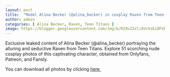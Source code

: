 ```yaml
---
layout: post
title:  "Model Alina Becker (@alina_becker) in cosplay Raven from Teen Titans - 51 leaked photos from Onlyfans, Patreon, and Fansly"
author: admin
categories: [ Alina Becker, Raven, Teen Titans ]
image: https://blogger.googleusercontent.com/img/b/R29vZ2xl/AVvXsEiOFVKvgx6BBeR86S6rUsaZY4Exh3jc0ajvgFPG45zsVTYGKi8Z8U8OPYu_lojeROI-nXQc7VF6-5nvZd64NXZJCsN7phvu_-h-aogR6iZbyS6FDxjq5v_-69x8ItANZRyltdYfBZgDTV5NPZqwin8bez8GlyoTW9oxvx-2RN_a1Av17QaiLJOH2K2AAdZc/s1600/01.webp
---
```


Exclusive leaked content of Alina Becker (@alina_becker) portraying the alluring and seductive Raven from Teen Titans. Explore 51 scorching nude cosplay photos of this captivating character, obtained from Onlyfans, Patreon, and Fansly.

<p>You can download all photos by clicking <a href="http://ouo.io/qs/OzRuKBTK?s=https://www.mediafire.com/file/zsh6zygqwfnxc1b/Model+Alina+Becker+(@alina_becker)+in+cosplay+Raven+from+Teen+Titans+-+51+leaked+photos+from+Onlyfans,+Patreon,+and+Fansly.rar/file">here&nbsp;</a></p>

<div class="separator" style="clear: both;"><a href="https://blogger.googleusercontent.com/img/b/R29vZ2xl/AVvXsEiOFVKvgx6BBeR86S6rUsaZY4Exh3jc0ajvgFPG45zsVTYGKi8Z8U8OPYu_lojeROI-nXQc7VF6-5nvZd64NXZJCsN7phvu_-h-aogR6iZbyS6FDxjq5v_-69x8ItANZRyltdYfBZgDTV5NPZqwin8bez8GlyoTW9oxvx-2RN_a1Av17QaiLJOH2K2AAdZc/s1600/01.webp" style="display: block; padding: 1em 0; text-align: center; "><img alt="" border="0" data-original-height="1920" data-original-width="1280" src="https://blogger.googleusercontent.com/img/b/R29vZ2xl/AVvXsEiOFVKvgx6BBeR86S6rUsaZY4Exh3jc0ajvgFPG45zsVTYGKi8Z8U8OPYu_lojeROI-nXQc7VF6-5nvZd64NXZJCsN7phvu_-h-aogR6iZbyS6FDxjq5v_-69x8ItANZRyltdYfBZgDTV5NPZqwin8bez8GlyoTW9oxvx-2RN_a1Av17QaiLJOH2K2AAdZc/s1600/01.webp"/></a></div><div class="separator" style="clear: both;"><a href="https://blogger.googleusercontent.com/img/b/R29vZ2xl/AVvXsEhqILQI5PMth2dK0RZ2EVIWm5yGB0XhAQF-2lnTs3t-frXq70BQ1XTxsYHhv7OVyES0XQ9-hz1IJ5_ZwmgQw6LLaLXikDTHTOf6TOL-v2JQ8lUD6DkOem3C-dbniXHj0LF-OBExcmbdL9jv_J0rsvDvZkcAbkxRC84ytYbA9FB6hLG_1GTXdNwno-oXKc-7/s1600/02.webp" style="display: block; padding: 1em 0; text-align: center; "><img alt="" border="0" data-original-height="1920" data-original-width="1280" src="https://blogger.googleusercontent.com/img/b/R29vZ2xl/AVvXsEhqILQI5PMth2dK0RZ2EVIWm5yGB0XhAQF-2lnTs3t-frXq70BQ1XTxsYHhv7OVyES0XQ9-hz1IJ5_ZwmgQw6LLaLXikDTHTOf6TOL-v2JQ8lUD6DkOem3C-dbniXHj0LF-OBExcmbdL9jv_J0rsvDvZkcAbkxRC84ytYbA9FB6hLG_1GTXdNwno-oXKc-7/s1600/02.webp"/></a></div><div class="separator" style="clear: both;"><a href="https://blogger.googleusercontent.com/img/b/R29vZ2xl/AVvXsEi4QjlrGkoupCWzwmkpT0a_Z7YbyYXxEFcsPyCdyJSr2p2wgiSYVm9Z-pBDVkXojpgapOnUU0BlpXh8BLYa3zb_79kn7TiHb3HbNMhN-0KWYO1t4QhOZCYMJO4vqHOjajlNRRm88VxHXOBG2XW66Jko0CAXoAmH1V-R52yrQz21_UXQzGTCsChch51xaDqy/s1600/03.webp" style="display: block; padding: 1em 0; text-align: center; "><img alt="" border="0" data-original-height="1920" data-original-width="1280" src="https://blogger.googleusercontent.com/img/b/R29vZ2xl/AVvXsEi4QjlrGkoupCWzwmkpT0a_Z7YbyYXxEFcsPyCdyJSr2p2wgiSYVm9Z-pBDVkXojpgapOnUU0BlpXh8BLYa3zb_79kn7TiHb3HbNMhN-0KWYO1t4QhOZCYMJO4vqHOjajlNRRm88VxHXOBG2XW66Jko0CAXoAmH1V-R52yrQz21_UXQzGTCsChch51xaDqy/s1600/03.webp"/></a></div><div class="separator" style="clear: both;"><a href="https://blogger.googleusercontent.com/img/b/R29vZ2xl/AVvXsEjIPQ5xAUIM3IimyZ6Lc5lWJwQNaUqWT2Dv6xezKIBRYRNko7-eYlmgmQ-CTlTWBk86FMDkESdTGC0O1prp_WLadrljIdXzTJoASqwnSZqc6eGUdoegnPqfmy91bUGzo0WhqBQm-iH7hC71YFdRc4HvvUXp_b9gLbTxPa7nprSbMzvpaH0dRAbCm4OL5ilA/s1600/04.webp" style="display: block; padding: 1em 0; text-align: center; "><img alt="" border="0" data-original-height="1920" data-original-width="1280" src="https://blogger.googleusercontent.com/img/b/R29vZ2xl/AVvXsEjIPQ5xAUIM3IimyZ6Lc5lWJwQNaUqWT2Dv6xezKIBRYRNko7-eYlmgmQ-CTlTWBk86FMDkESdTGC0O1prp_WLadrljIdXzTJoASqwnSZqc6eGUdoegnPqfmy91bUGzo0WhqBQm-iH7hC71YFdRc4HvvUXp_b9gLbTxPa7nprSbMzvpaH0dRAbCm4OL5ilA/s1600/04.webp"/></a></div><div class="separator" style="clear: both;"><a href="https://blogger.googleusercontent.com/img/b/R29vZ2xl/AVvXsEjSySX76fCTK8Fhr6EW6ZxBwOQHE3zEutcdpKb32QKig-i4QICotm9ZsdZJ39ycxKlT7UsRlDVNlrHv25DoZVpRzZZgafqZ2jMyN7UxwC12r9S9MFt_EdOLe83Pc2oIkIMgNQSylVwThQZrBKGj6s2NW0FTVgaT0jxSGkl3Z-3F_7LjQ50TjqxTmutS7BtZ/s1600/05.webp" style="display: block; padding: 1em 0; text-align: center; "><img alt="" border="0" data-original-height="1853" data-original-width="1280" src="https://blogger.googleusercontent.com/img/b/R29vZ2xl/AVvXsEjSySX76fCTK8Fhr6EW6ZxBwOQHE3zEutcdpKb32QKig-i4QICotm9ZsdZJ39ycxKlT7UsRlDVNlrHv25DoZVpRzZZgafqZ2jMyN7UxwC12r9S9MFt_EdOLe83Pc2oIkIMgNQSylVwThQZrBKGj6s2NW0FTVgaT0jxSGkl3Z-3F_7LjQ50TjqxTmutS7BtZ/s1600/05.webp"/></a></div><div class="separator" style="clear: both;"><a href="https://blogger.googleusercontent.com/img/b/R29vZ2xl/AVvXsEjfs6O23u_6JM6tL58DnaDsUvx4FkGLuhL9VIyADlQnmaO36jhCiPYrzoWxGD2yXFNGSWYVd7FGaRvWn3GcfTDLCuXxoq7klKMsDcavmZUKcLEA73bfIJeufdOQcHJJqo8VMlzzyrn20ZjtfX39J1RTcQclP27tmuBCEDnCm4sv_Y8ZOZTOEk1yMK0wmAuY/s1600/06.webp" style="display: block; padding: 1em 0; text-align: center; "><img alt="" border="0" data-original-height="1920" data-original-width="1280" src="https://blogger.googleusercontent.com/img/b/R29vZ2xl/AVvXsEjfs6O23u_6JM6tL58DnaDsUvx4FkGLuhL9VIyADlQnmaO36jhCiPYrzoWxGD2yXFNGSWYVd7FGaRvWn3GcfTDLCuXxoq7klKMsDcavmZUKcLEA73bfIJeufdOQcHJJqo8VMlzzyrn20ZjtfX39J1RTcQclP27tmuBCEDnCm4sv_Y8ZOZTOEk1yMK0wmAuY/s1600/06.webp"/></a></div><div class="separator" style="clear: both;"><a href="https://blogger.googleusercontent.com/img/b/R29vZ2xl/AVvXsEjScihGyEpfRm2NDUnHCJBhZtW84_EUFm5TrZopdjf9yuqjVLDS2sBIg06gXZBPSdrifRaE4OwJTBWaVE0HjJ9r304uY000HDF-eThyN37D7aXRXjmRgfsNpeNyApkMpA6BjA84vyqYBKYlK5097PKw_nLUcJa6zFH49ygljArDTe_Oiu2t5SWorduK4ISF/s1600/07.webp" style="display: block; padding: 1em 0; text-align: center; "><img alt="" border="0" data-original-height="1920" data-original-width="1280" src="https://blogger.googleusercontent.com/img/b/R29vZ2xl/AVvXsEjScihGyEpfRm2NDUnHCJBhZtW84_EUFm5TrZopdjf9yuqjVLDS2sBIg06gXZBPSdrifRaE4OwJTBWaVE0HjJ9r304uY000HDF-eThyN37D7aXRXjmRgfsNpeNyApkMpA6BjA84vyqYBKYlK5097PKw_nLUcJa6zFH49ygljArDTe_Oiu2t5SWorduK4ISF/s1600/07.webp"/></a></div><div class="separator" style="clear: both;"><a href="https://blogger.googleusercontent.com/img/b/R29vZ2xl/AVvXsEipmGNLtM0Pb4_oShLvgNmq6J7uH5kQVnIHyT5NrXTfBGLNHszK1rrmCeyiOEzbLnpKRd0g5l7pQef3S62s1tNklZ60TA4PTqE6RRCTNvkLObvdTJkjOzuoGNVjLyH9yBs_MbDKrf8hXTsd4eiMVqH6tIwngbpKZ5qelOOAJRPrv6C5FwPT17HIG4t1CK6_/s1600/08.webp" style="display: block; padding: 1em 0; text-align: center; "><img alt="" border="0" data-original-height="1920" data-original-width="1280" src="https://blogger.googleusercontent.com/img/b/R29vZ2xl/AVvXsEipmGNLtM0Pb4_oShLvgNmq6J7uH5kQVnIHyT5NrXTfBGLNHszK1rrmCeyiOEzbLnpKRd0g5l7pQef3S62s1tNklZ60TA4PTqE6RRCTNvkLObvdTJkjOzuoGNVjLyH9yBs_MbDKrf8hXTsd4eiMVqH6tIwngbpKZ5qelOOAJRPrv6C5FwPT17HIG4t1CK6_/s1600/08.webp"/></a></div><div class="separator" style="clear: both;"><a href="https://blogger.googleusercontent.com/img/b/R29vZ2xl/AVvXsEhjaYRwRnOMn4lkDaTCxnPvYsqAd0ImcqwJFQNxpQMrWWnr60zSff-MLVgMlm2blgopPHf50w4U72t7V4OjRu1aTRTOTeKn4QNdPWqmX86i6faNjaDDw4bmTsHmSStamYR9azpiZBaZHxc687YyPD0jdFbuzFDg2pbJL1pngFVyH9HdpwcrothRsRKmfsJW/s1600/09.webp" style="display: block; padding: 1em 0; text-align: center; "><img alt="" border="0" data-original-height="1920" data-original-width="1280" src="https://blogger.googleusercontent.com/img/b/R29vZ2xl/AVvXsEhjaYRwRnOMn4lkDaTCxnPvYsqAd0ImcqwJFQNxpQMrWWnr60zSff-MLVgMlm2blgopPHf50w4U72t7V4OjRu1aTRTOTeKn4QNdPWqmX86i6faNjaDDw4bmTsHmSStamYR9azpiZBaZHxc687YyPD0jdFbuzFDg2pbJL1pngFVyH9HdpwcrothRsRKmfsJW/s1600/09.webp"/></a></div><div class="separator" style="clear: both;"><a href="https://blogger.googleusercontent.com/img/b/R29vZ2xl/AVvXsEi7lWyEXwOIwPp8pwhY6z_6m3YnUw7rFnkNgrZo1anAxVGCd9E6IwI8TPbJsBGidQtJT1OjiiOV35tzQvJdLtSwHVjGKhrR36CcxLgMp_6fdgwWr3VwLHjVn90B7Q0SIVkmXzCR5hNFowtUdX5eK8J43Ovc4vALky-SXuf9-fr4XnjatMjgWt5CpzHfk1TK/s1600/10.webp" style="display: block; padding: 1em 0; text-align: center; "><img alt="" border="0" data-original-height="1920" data-original-width="1280" src="https://blogger.googleusercontent.com/img/b/R29vZ2xl/AVvXsEi7lWyEXwOIwPp8pwhY6z_6m3YnUw7rFnkNgrZo1anAxVGCd9E6IwI8TPbJsBGidQtJT1OjiiOV35tzQvJdLtSwHVjGKhrR36CcxLgMp_6fdgwWr3VwLHjVn90B7Q0SIVkmXzCR5hNFowtUdX5eK8J43Ovc4vALky-SXuf9-fr4XnjatMjgWt5CpzHfk1TK/s1600/10.webp"/></a></div><div class="separator" style="clear: both;"><a href="https://blogger.googleusercontent.com/img/b/R29vZ2xl/AVvXsEhI0PcCzWgLt55-W83kzXiN2ZqadlY7vJvb92qKmnep8nQP0oy0EnFmRVUkfwcLxRoxxdD-vmgZZt42g7bpkUIoXsVs-Y0bIgjwX-A21oJs5CpWaiaLcBWigSK5J7tQburBmp4hzz9oC7STxBhYSqSdjjcCiQG9u7jSZFNGr7zsoOwyErrEVM0eHN-8Q0mk/s1600/11.webp" style="display: block; padding: 1em 0; text-align: center; "><img alt="" border="0" data-original-height="1920" data-original-width="1280" src="https://blogger.googleusercontent.com/img/b/R29vZ2xl/AVvXsEhI0PcCzWgLt55-W83kzXiN2ZqadlY7vJvb92qKmnep8nQP0oy0EnFmRVUkfwcLxRoxxdD-vmgZZt42g7bpkUIoXsVs-Y0bIgjwX-A21oJs5CpWaiaLcBWigSK5J7tQburBmp4hzz9oC7STxBhYSqSdjjcCiQG9u7jSZFNGr7zsoOwyErrEVM0eHN-8Q0mk/s1600/11.webp"/></a></div><div class="separator" style="clear: both;"><a href="https://blogger.googleusercontent.com/img/b/R29vZ2xl/AVvXsEhHbfVfbN9IUyzwVvGkoJZDsBHpCa_3hPsM1ST_EI9dLX9ouuQsr_Upavz_iE7Bx7Zyy2H_ll_Gc94sLCg6KJIOVF4FJY4uj3CrKmbX5HMef76bDzjbWAizbF87ykgGUeDxqiurVnLHSu2VQTI-FSr0U_BD8H2D-SI2KK75vvX55QTq-Fhi43G_-UbBQJsx/s1600/12.webp" style="display: block; padding: 1em 0; text-align: center; "><img alt="" border="0" data-original-height="1920" data-original-width="1280" src="https://blogger.googleusercontent.com/img/b/R29vZ2xl/AVvXsEhHbfVfbN9IUyzwVvGkoJZDsBHpCa_3hPsM1ST_EI9dLX9ouuQsr_Upavz_iE7Bx7Zyy2H_ll_Gc94sLCg6KJIOVF4FJY4uj3CrKmbX5HMef76bDzjbWAizbF87ykgGUeDxqiurVnLHSu2VQTI-FSr0U_BD8H2D-SI2KK75vvX55QTq-Fhi43G_-UbBQJsx/s1600/12.webp"/></a></div><div class="separator" style="clear: both;"><a href="https://blogger.googleusercontent.com/img/b/R29vZ2xl/AVvXsEigN7rqqZ28vyMLVH9diS76jqOnRw1UDMY6cjd8-79wtqha2w4s6Vos0MhDmN80GG505brClQrsjmiczWDPvmI32vELSBiJMZwxg3DcVMLq5u31TLh02fieTJ0idarTdKuUtSbCG3HfGS3-kqsdc7zq2zILE8pFaC8QLRsAGj9zl-8FW0xx4Tp7Ne2vB-5C/s1600/13.webp" style="display: block; padding: 1em 0; text-align: center; "><img alt="" border="0" data-original-height="1920" data-original-width="1280" src="https://blogger.googleusercontent.com/img/b/R29vZ2xl/AVvXsEigN7rqqZ28vyMLVH9diS76jqOnRw1UDMY6cjd8-79wtqha2w4s6Vos0MhDmN80GG505brClQrsjmiczWDPvmI32vELSBiJMZwxg3DcVMLq5u31TLh02fieTJ0idarTdKuUtSbCG3HfGS3-kqsdc7zq2zILE8pFaC8QLRsAGj9zl-8FW0xx4Tp7Ne2vB-5C/s1600/13.webp"/></a></div><div class="separator" style="clear: both;"><a href="https://blogger.googleusercontent.com/img/b/R29vZ2xl/AVvXsEh69I6WFbumDV0rq7sb0Q6CMpsQwoK43cNXfZpWDVWP-GwN1RyLyZfR_iE1FZNzfX1yp4xOBXYOReehsRT8RGnRX4L8bDM89zBdt_OwfOshLu4oVKNnOkcEoQWtnSDIRoL8EAe_cOJm5ceF8C6qPEFfBOBiBD3lTUm1o1ATMtzu2s3HeouEZkePjBA4TznC/s1600/14.webp" style="display: block; padding: 1em 0; text-align: center; "><img alt="" border="0" data-original-height="1920" data-original-width="1280" src="https://blogger.googleusercontent.com/img/b/R29vZ2xl/AVvXsEh69I6WFbumDV0rq7sb0Q6CMpsQwoK43cNXfZpWDVWP-GwN1RyLyZfR_iE1FZNzfX1yp4xOBXYOReehsRT8RGnRX4L8bDM89zBdt_OwfOshLu4oVKNnOkcEoQWtnSDIRoL8EAe_cOJm5ceF8C6qPEFfBOBiBD3lTUm1o1ATMtzu2s3HeouEZkePjBA4TznC/s1600/14.webp"/></a></div><div class="separator" style="clear: both;"><a href="https://blogger.googleusercontent.com/img/b/R29vZ2xl/AVvXsEjJ4R2RwjqY8SfRBmAdOa3fV8V-c5Ftk_kb9xs9nIn8qoWGBOxfHBcpsSiHEvVdpJG8TiR3q2Snq01WdvEEMj_xI2-1zDzquQaftdwqq2k_2ybcTo0FYZgzbxt_-SIXJ-JbSoUedKTnAS_BUMKWKdSnuMToAtv02iZU21uaemx8bqhXLi0eAfTL-wv6zvmm/s1600/15.webp" style="display: block; padding: 1em 0; text-align: center; "><img alt="" border="0" data-original-height="1920" data-original-width="1280" src="https://blogger.googleusercontent.com/img/b/R29vZ2xl/AVvXsEjJ4R2RwjqY8SfRBmAdOa3fV8V-c5Ftk_kb9xs9nIn8qoWGBOxfHBcpsSiHEvVdpJG8TiR3q2Snq01WdvEEMj_xI2-1zDzquQaftdwqq2k_2ybcTo0FYZgzbxt_-SIXJ-JbSoUedKTnAS_BUMKWKdSnuMToAtv02iZU21uaemx8bqhXLi0eAfTL-wv6zvmm/s1600/15.webp"/></a></div><div class="separator" style="clear: both;"><a href="https://blogger.googleusercontent.com/img/b/R29vZ2xl/AVvXsEhA4Vj3z78Iiy-qCKe18LFhBr4_wNNgWiIuBeF0YYabhH2gztolTbnQjdhfMH02lPLgLZa5PeLDZOo7JDelUcScUJtsDTADsFilqOj7XxUKllS5wnSOSwZKmmIMvhKHlIw7BhC7B2DeIMrexGQnKgeW6T9aqNkmWDeZ6anK-E-ORhRgqd1OYpKwPijQ2ets/s1600/16.webp" style="display: block; padding: 1em 0; text-align: center; "><img alt="" border="0" data-original-height="1920" data-original-width="1280" src="https://blogger.googleusercontent.com/img/b/R29vZ2xl/AVvXsEhA4Vj3z78Iiy-qCKe18LFhBr4_wNNgWiIuBeF0YYabhH2gztolTbnQjdhfMH02lPLgLZa5PeLDZOo7JDelUcScUJtsDTADsFilqOj7XxUKllS5wnSOSwZKmmIMvhKHlIw7BhC7B2DeIMrexGQnKgeW6T9aqNkmWDeZ6anK-E-ORhRgqd1OYpKwPijQ2ets/s1600/16.webp"/></a></div><div class="separator" style="clear: both;"><a href="https://blogger.googleusercontent.com/img/b/R29vZ2xl/AVvXsEj67SycpgyHo2cCoGJHKc9DJgArrRvg_uJ0rOjeHdMDXGUWumTXUa0oLO127-qOPR7Sed8bKTZvR_ouaxRF5hSwAGvdj5UTq5PAyfBL_6OGzqWU-p2Yw2UV84LOofsv71t7Q8Usdv3ePPmMoT3vFJFvWl_rVzi0l9BZoArd_eiDza4-ptredmBgF7RebvNp/s1600/17.webp" style="display: block; padding: 1em 0; text-align: center; "><img alt="" border="0" data-original-height="1920" data-original-width="1280" src="https://blogger.googleusercontent.com/img/b/R29vZ2xl/AVvXsEj67SycpgyHo2cCoGJHKc9DJgArrRvg_uJ0rOjeHdMDXGUWumTXUa0oLO127-qOPR7Sed8bKTZvR_ouaxRF5hSwAGvdj5UTq5PAyfBL_6OGzqWU-p2Yw2UV84LOofsv71t7Q8Usdv3ePPmMoT3vFJFvWl_rVzi0l9BZoArd_eiDza4-ptredmBgF7RebvNp/s1600/17.webp"/></a></div><div class="separator" style="clear: both;"><a href="https://blogger.googleusercontent.com/img/b/R29vZ2xl/AVvXsEgVzuEHWJDeuWsxYv7LTGv__5V-VkCi1CUqFSWp_8p_2R3jz8-xq6H2ZZieWyUmnU2rdFxeqeJxxFWvcdU_voR2hV9W1J_YlMRww8_7uOz9xjyCKejrCNthRGCC-3upKavsFzCcphinnapBREutzSxV9C2ZeMXkRExdPKDfDZx9cWn6dCD3Y0o_wQRlevFU/s1600/18.webp" style="display: block; padding: 1em 0; text-align: center; "><img alt="" border="0" data-original-height="1920" data-original-width="1280" src="https://blogger.googleusercontent.com/img/b/R29vZ2xl/AVvXsEgVzuEHWJDeuWsxYv7LTGv__5V-VkCi1CUqFSWp_8p_2R3jz8-xq6H2ZZieWyUmnU2rdFxeqeJxxFWvcdU_voR2hV9W1J_YlMRww8_7uOz9xjyCKejrCNthRGCC-3upKavsFzCcphinnapBREutzSxV9C2ZeMXkRExdPKDfDZx9cWn6dCD3Y0o_wQRlevFU/s1600/18.webp"/></a></div><div class="separator" style="clear: both;"><a href="https://blogger.googleusercontent.com/img/b/R29vZ2xl/AVvXsEgsNJqVIUBtMMqeIOkEF5Dq6Xa-xV7AsNGLcjy7SOK-_YliNVFl5KQQQRDKUSnaRP_4V_JxZ-Goe7s7Lu05APo3vqQBXt3eFxYXrtQQDckNa9Q63eTX20GVGEAITl5Y2blSMpqklAbuMwEhv5XGceYAHFGikPqdVonMtEMqZds-mG8suwhjy4xJ-WYUT0GB/s1600/19.webp" style="display: block; padding: 1em 0; text-align: center; "><img alt="" border="0" data-original-height="1920" data-original-width="1280" src="https://blogger.googleusercontent.com/img/b/R29vZ2xl/AVvXsEgsNJqVIUBtMMqeIOkEF5Dq6Xa-xV7AsNGLcjy7SOK-_YliNVFl5KQQQRDKUSnaRP_4V_JxZ-Goe7s7Lu05APo3vqQBXt3eFxYXrtQQDckNa9Q63eTX20GVGEAITl5Y2blSMpqklAbuMwEhv5XGceYAHFGikPqdVonMtEMqZds-mG8suwhjy4xJ-WYUT0GB/s1600/19.webp"/></a></div><div class="separator" style="clear: both;"><a href="https://blogger.googleusercontent.com/img/b/R29vZ2xl/AVvXsEhwJWC8Y9J01r4eXtiiQ0E1yVS0OFovI0Q9AxQcFNaXmSy2155A0Jktvzdlej1CSDCt-CgQ0xtcj3LneGm8fL2aFpjD5X04UEfT0a01MAQp7zF1JlGICKobxY_cCsX_rctFFBpIdnny0zz5PWqifI5wLgfxWZ5w1T_W46gH-QsWUHmFUoLT0EY5jnS6vuO6/s1600/20.webp" style="display: block; padding: 1em 0; text-align: center; "><img alt="" border="0" data-original-height="1920" data-original-width="1280" src="https://blogger.googleusercontent.com/img/b/R29vZ2xl/AVvXsEhwJWC8Y9J01r4eXtiiQ0E1yVS0OFovI0Q9AxQcFNaXmSy2155A0Jktvzdlej1CSDCt-CgQ0xtcj3LneGm8fL2aFpjD5X04UEfT0a01MAQp7zF1JlGICKobxY_cCsX_rctFFBpIdnny0zz5PWqifI5wLgfxWZ5w1T_W46gH-QsWUHmFUoLT0EY5jnS6vuO6/s1600/20.webp"/></a></div><div class="separator" style="clear: both;"><a href="https://blogger.googleusercontent.com/img/b/R29vZ2xl/AVvXsEjqeZakv_5dfEHB_d5Lfsfqfvm9MiWBFKN6SQuF7DUjRXq6SjmsfkqJjiyGwSHOvgWV4CsX_I8n-UlnX7BDOR-80dseUsn280voJYw7v0_3Pu6WWZXc_kWQYw8fsr-UhsRYRQK62yMBiPCVvsbUKAehODHv6zslKHTPtvhf6I72Mk7zZAsD5tNX4dByRs2b/s1600/21.webp" style="display: block; padding: 1em 0; text-align: center; "><img alt="" border="0" data-original-height="1920" data-original-width="1280" src="https://blogger.googleusercontent.com/img/b/R29vZ2xl/AVvXsEjqeZakv_5dfEHB_d5Lfsfqfvm9MiWBFKN6SQuF7DUjRXq6SjmsfkqJjiyGwSHOvgWV4CsX_I8n-UlnX7BDOR-80dseUsn280voJYw7v0_3Pu6WWZXc_kWQYw8fsr-UhsRYRQK62yMBiPCVvsbUKAehODHv6zslKHTPtvhf6I72Mk7zZAsD5tNX4dByRs2b/s1600/21.webp"/></a></div><div class="separator" style="clear: both;"><a href="https://blogger.googleusercontent.com/img/b/R29vZ2xl/AVvXsEilreFFcz3ePELd1Jj7CdfJRveb_yl3L4Art_ZEdPUXYW0hx3hbRGGpb9mIj_HNJckCv7r2m9UuNWXlMbP48FUjljAW7Sec5PD7tTEUyTV_V1qeSl940sPHqy5Hidxzsq8MUYjXnLjwgIv4AMQtk6wfixRtBbvD2c06O-I9ljQbiJiTdMWufDWPDeEN7iMO/s1600/22.webp" style="display: block; padding: 1em 0; text-align: center; "><img alt="" border="0" data-original-height="1920" data-original-width="1280" src="https://blogger.googleusercontent.com/img/b/R29vZ2xl/AVvXsEilreFFcz3ePELd1Jj7CdfJRveb_yl3L4Art_ZEdPUXYW0hx3hbRGGpb9mIj_HNJckCv7r2m9UuNWXlMbP48FUjljAW7Sec5PD7tTEUyTV_V1qeSl940sPHqy5Hidxzsq8MUYjXnLjwgIv4AMQtk6wfixRtBbvD2c06O-I9ljQbiJiTdMWufDWPDeEN7iMO/s1600/22.webp"/></a></div><div class="separator" style="clear: both;"><a href="https://blogger.googleusercontent.com/img/b/R29vZ2xl/AVvXsEirEGkDfk8RLx3_1X0B-FO5AMmQVrnPyJFThoHlcchH3J9hs8aw39h9oPlDkjuud64475o5RQd3Frd2IEEjWLH8uLQivoJJ_V78Dy-TFzpHEkwFkugnKskwhlQO5hemrVw4v4MtFmIf7KMvrWC9Ub9eONps63wfRTNCiSP4ASP1htrEHOTh1XgRk11hChUu/s1600/23.webp" style="display: block; padding: 1em 0; text-align: center; "><img alt="" border="0" data-original-height="1920" data-original-width="1280" src="https://blogger.googleusercontent.com/img/b/R29vZ2xl/AVvXsEirEGkDfk8RLx3_1X0B-FO5AMmQVrnPyJFThoHlcchH3J9hs8aw39h9oPlDkjuud64475o5RQd3Frd2IEEjWLH8uLQivoJJ_V78Dy-TFzpHEkwFkugnKskwhlQO5hemrVw4v4MtFmIf7KMvrWC9Ub9eONps63wfRTNCiSP4ASP1htrEHOTh1XgRk11hChUu/s1600/23.webp"/></a></div><div class="separator" style="clear: both;"><a href="https://blogger.googleusercontent.com/img/b/R29vZ2xl/AVvXsEiqERdgpNxhCSmpuF1jkYkHca9vbuLR784icsKjb0aYnLjCbVIiktv5IlSIrNWmCrfVlC7DqiKoukxAEYsWXlXHJY6_uk_p_AgFA2gOo-K4pRz8YvflTrmhF03TgfqFuPc6XGoGIoSJl4Sjinuq1WqVMzoQ6IxaWgVIjCgDEdY26Y0C8TzVJLNI9PT7_7rt/s1600/24.webp" style="display: block; padding: 1em 0; text-align: center; "><img alt="" border="0" data-original-height="1920" data-original-width="1280" src="https://blogger.googleusercontent.com/img/b/R29vZ2xl/AVvXsEiqERdgpNxhCSmpuF1jkYkHca9vbuLR784icsKjb0aYnLjCbVIiktv5IlSIrNWmCrfVlC7DqiKoukxAEYsWXlXHJY6_uk_p_AgFA2gOo-K4pRz8YvflTrmhF03TgfqFuPc6XGoGIoSJl4Sjinuq1WqVMzoQ6IxaWgVIjCgDEdY26Y0C8TzVJLNI9PT7_7rt/s1600/24.webp"/></a></div><div class="separator" style="clear: both;"><a href="https://blogger.googleusercontent.com/img/b/R29vZ2xl/AVvXsEgv9P4GvnTpbqU_G5gv4fxTBI8RjaFr4C9AEc-ymx2P9NGHEfo4TZoP-yT13IdQ4v7svSMUk5PYk9Bnb4r2Z4uMqYHT8UiFXcELGSaCUc7Zrl842EyOIKhJZtQ-N3MVWzvxtJcCo4WYcVx0psIZ4O1m2bEttkNWqefjuqkThzJ1RdowsE_9NqQDVglzbg9u/s1600/25.webp" style="display: block; padding: 1em 0; text-align: center; "><img alt="" border="0" data-original-height="1920" data-original-width="1280" src="https://blogger.googleusercontent.com/img/b/R29vZ2xl/AVvXsEgv9P4GvnTpbqU_G5gv4fxTBI8RjaFr4C9AEc-ymx2P9NGHEfo4TZoP-yT13IdQ4v7svSMUk5PYk9Bnb4r2Z4uMqYHT8UiFXcELGSaCUc7Zrl842EyOIKhJZtQ-N3MVWzvxtJcCo4WYcVx0psIZ4O1m2bEttkNWqefjuqkThzJ1RdowsE_9NqQDVglzbg9u/s1600/25.webp"/></a></div><div class="separator" style="clear: both;"><a href="https://blogger.googleusercontent.com/img/b/R29vZ2xl/AVvXsEjI3uF0nmkOG2Pb9Rt-2x5oGlK2cPv5yZMQd3moYzhVjeRab1sf6hZuzBLi__BqkPXXmpFeT84A0vGYSOTge-YkIV5_CVM1_Pz2-KypVNUvJH2rr4aK1Os0L6NpPOeOZUGrm71_W5clyvf5VaxEWsDRyGs-aKvCJXQrq9foiiobHzFGbVSkvKsEIN6-wifm/s1600/26.webp" style="display: block; padding: 1em 0; text-align: center; "><img alt="" border="0" data-original-height="1920" data-original-width="1280" src="https://blogger.googleusercontent.com/img/b/R29vZ2xl/AVvXsEjI3uF0nmkOG2Pb9Rt-2x5oGlK2cPv5yZMQd3moYzhVjeRab1sf6hZuzBLi__BqkPXXmpFeT84A0vGYSOTge-YkIV5_CVM1_Pz2-KypVNUvJH2rr4aK1Os0L6NpPOeOZUGrm71_W5clyvf5VaxEWsDRyGs-aKvCJXQrq9foiiobHzFGbVSkvKsEIN6-wifm/s1600/26.webp"/></a></div><div class="separator" style="clear: both;"><a href="https://blogger.googleusercontent.com/img/b/R29vZ2xl/AVvXsEi7aKo_RhSAdrZzOdeKKMNLAMhqX3D1iMwNdvR1sQdVMKribLicgEYuA1axvwsdOI-AgBv8qygLI8iE8_oZWBUMtU7CXnPu49u2H6UBouTbg1TVmQTIeWP0bp9rtHg5JCS9oBqhly1eChcWCExJf0-aClxZZaun_0p8CMdIK4nnuu_WynGJi5a_5KLl2BpN/s1600/27.webp" style="display: block; padding: 1em 0; text-align: center; "><img alt="" border="0" data-original-height="1920" data-original-width="1280" src="https://blogger.googleusercontent.com/img/b/R29vZ2xl/AVvXsEi7aKo_RhSAdrZzOdeKKMNLAMhqX3D1iMwNdvR1sQdVMKribLicgEYuA1axvwsdOI-AgBv8qygLI8iE8_oZWBUMtU7CXnPu49u2H6UBouTbg1TVmQTIeWP0bp9rtHg5JCS9oBqhly1eChcWCExJf0-aClxZZaun_0p8CMdIK4nnuu_WynGJi5a_5KLl2BpN/s1600/27.webp"/></a></div><div class="separator" style="clear: both;"><a href="https://blogger.googleusercontent.com/img/b/R29vZ2xl/AVvXsEjiKtQa3pjhZ6pO1ztW0I0B3ZKwi6fzX2BQEUlNYTcBtv1LZDY0vVvskpTWe5mMlaXlhgtffSETeo0vlyQqZUi-UFCq7NX4GVZcpVDegTAsu3whA3JcrcKGBr4Yp7oaDLGN-BX1cocdm5SJDnkbgpz1g_EdOgx31PVC5vKN85nYKDhtSPJF7l1U_ZimJuoZ/s1600/28.webp" style="display: block; padding: 1em 0; text-align: center; "><img alt="" border="0" data-original-height="1920" data-original-width="1280" src="https://blogger.googleusercontent.com/img/b/R29vZ2xl/AVvXsEjiKtQa3pjhZ6pO1ztW0I0B3ZKwi6fzX2BQEUlNYTcBtv1LZDY0vVvskpTWe5mMlaXlhgtffSETeo0vlyQqZUi-UFCq7NX4GVZcpVDegTAsu3whA3JcrcKGBr4Yp7oaDLGN-BX1cocdm5SJDnkbgpz1g_EdOgx31PVC5vKN85nYKDhtSPJF7l1U_ZimJuoZ/s1600/28.webp"/></a></div><div class="separator" style="clear: both;"><a href="https://blogger.googleusercontent.com/img/b/R29vZ2xl/AVvXsEiUv1UuDSJEtYTtwocrYkhwBcMxB2IgLp3BuPzn5_1TYtTZNEhnay412vLLbnFP90K_vHC5qFPBwvaY3HhzfT_swTKdcmpXtaZemow3hvrqdU-i9iQtFdGnhnfQ7oKYXMU5cNPgbjm7stA4Nlci93gkp9yptsRkcZGJaDT_OtNuH5A5BMCbuFvjZtA3zH3r/s1600/29.webp" style="display: block; padding: 1em 0; text-align: center; "><img alt="" border="0" data-original-height="1920" data-original-width="1280" src="https://blogger.googleusercontent.com/img/b/R29vZ2xl/AVvXsEiUv1UuDSJEtYTtwocrYkhwBcMxB2IgLp3BuPzn5_1TYtTZNEhnay412vLLbnFP90K_vHC5qFPBwvaY3HhzfT_swTKdcmpXtaZemow3hvrqdU-i9iQtFdGnhnfQ7oKYXMU5cNPgbjm7stA4Nlci93gkp9yptsRkcZGJaDT_OtNuH5A5BMCbuFvjZtA3zH3r/s1600/29.webp"/></a></div><div class="separator" style="clear: both;"><a href="https://blogger.googleusercontent.com/img/b/R29vZ2xl/AVvXsEiteccXheJjA4oV8fm3kTCg2SvO8mha0BvkA0wXTTI3UjdPe-2rHwpU3FMxZZPLCndxX9fUcFdjBXSPZecUokLkRMfTqwi043NleRedgJr8U52gT8Lbn4LzsEH3Zg04s8FJNyFNiSzU_K9_pcniKvIY2nW-59trv6Jlwq463JBj1SosY_FCu5bKmjOUMX5p/s1600/30.webp" style="display: block; padding: 1em 0; text-align: center; "><img alt="" border="0" data-original-height="1920" data-original-width="1280" src="https://blogger.googleusercontent.com/img/b/R29vZ2xl/AVvXsEiteccXheJjA4oV8fm3kTCg2SvO8mha0BvkA0wXTTI3UjdPe-2rHwpU3FMxZZPLCndxX9fUcFdjBXSPZecUokLkRMfTqwi043NleRedgJr8U52gT8Lbn4LzsEH3Zg04s8FJNyFNiSzU_K9_pcniKvIY2nW-59trv6Jlwq463JBj1SosY_FCu5bKmjOUMX5p/s1600/30.webp"/></a></div><div class="separator" style="clear: both;"><a href="https://blogger.googleusercontent.com/img/b/R29vZ2xl/AVvXsEjGPCZOObqoU9-P8pSG6W-G3_Y99DWS-K1M6cCaZ6yKkmjZvcovREzURST7Y15FaQHO1mpx_ivIpCc6FGP357e8flgnlOEKYog4eZyYnEIwg0jFIetXMmK-HXeuBO8V2m0VFyCPvvn7XnWKRsx74cfK-k-HihrfTRWbQ0lZOjKhegy53AFgUaJYYpJeeLme/s1600/31.webp" style="display: block; padding: 1em 0; text-align: center; "><img alt="" border="0" data-original-height="1920" data-original-width="1280" src="https://blogger.googleusercontent.com/img/b/R29vZ2xl/AVvXsEjGPCZOObqoU9-P8pSG6W-G3_Y99DWS-K1M6cCaZ6yKkmjZvcovREzURST7Y15FaQHO1mpx_ivIpCc6FGP357e8flgnlOEKYog4eZyYnEIwg0jFIetXMmK-HXeuBO8V2m0VFyCPvvn7XnWKRsx74cfK-k-HihrfTRWbQ0lZOjKhegy53AFgUaJYYpJeeLme/s1600/31.webp"/></a></div><div class="separator" style="clear: both;"><a href="https://blogger.googleusercontent.com/img/b/R29vZ2xl/AVvXsEhs1Lg7ruofcaHg0mIxjvDcH99huMViOajcY8677k0R8uoedp85gWh0gmLAqz4aq6MNzd0ti8Q7YtvICFkXki2pbtI74Of7Wur1ccg26n9wP8HjYE-BV5d1PyyVEo38cxD-Nc8DrS_n3NFG8qdU6n9OfP6OFHZAk09Sk4AuZ93iECOUlwwxGBTX3nlqLWJO/s1600/32.webp" style="display: block; padding: 1em 0; text-align: center; "><img alt="" border="0" data-original-height="853" data-original-width="1280" src="https://blogger.googleusercontent.com/img/b/R29vZ2xl/AVvXsEhs1Lg7ruofcaHg0mIxjvDcH99huMViOajcY8677k0R8uoedp85gWh0gmLAqz4aq6MNzd0ti8Q7YtvICFkXki2pbtI74Of7Wur1ccg26n9wP8HjYE-BV5d1PyyVEo38cxD-Nc8DrS_n3NFG8qdU6n9OfP6OFHZAk09Sk4AuZ93iECOUlwwxGBTX3nlqLWJO/s1600/32.webp"/></a></div><div class="separator" style="clear: both;"><a href="https://blogger.googleusercontent.com/img/b/R29vZ2xl/AVvXsEh9rQTrRzRTXA2ulQsArbjkxd8nxpUpzPAch3NLC7L3lmTmQFPbhS3c8y-MTUxiBoHpZtIzx59lsFdJpm0DL975uTLlgdFSSPPGter03Lz87wSKEmRArgvt9AjII7vDVkgQopfOocAOQShZe1yE9T7q80eBCvE3EJRkzkmjPDyf5TEwfteYwbmeOReDlCgk/s1600/33.webp" style="display: block; padding: 1em 0; text-align: center; "><img alt="" border="0" data-original-height="1920" data-original-width="1280" src="https://blogger.googleusercontent.com/img/b/R29vZ2xl/AVvXsEh9rQTrRzRTXA2ulQsArbjkxd8nxpUpzPAch3NLC7L3lmTmQFPbhS3c8y-MTUxiBoHpZtIzx59lsFdJpm0DL975uTLlgdFSSPPGter03Lz87wSKEmRArgvt9AjII7vDVkgQopfOocAOQShZe1yE9T7q80eBCvE3EJRkzkmjPDyf5TEwfteYwbmeOReDlCgk/s1600/33.webp"/></a></div><div class="separator" style="clear: both;"><a href="https://blogger.googleusercontent.com/img/b/R29vZ2xl/AVvXsEgdLH6F8jlVO-kIGtgFp-sgqo2gW7XKzKuHgD_BM2ym6iC-3YIp5UTe2-AooLXyTRH9XkJm9h0rLK6q16b2lrAEkRhUxClvoRb10wyckOStT9hF-zjDDiYosSduD4frmNhe15FC3nTrkmF_p_JIpZtNVMRqSlqC5wKojqw62n0Q0EKOlWawI57JDU9uxMS3/s1600/34.webp" style="display: block; padding: 1em 0; text-align: center; "><img alt="" border="0" data-original-height="1920" data-original-width="1280" src="https://blogger.googleusercontent.com/img/b/R29vZ2xl/AVvXsEgdLH6F8jlVO-kIGtgFp-sgqo2gW7XKzKuHgD_BM2ym6iC-3YIp5UTe2-AooLXyTRH9XkJm9h0rLK6q16b2lrAEkRhUxClvoRb10wyckOStT9hF-zjDDiYosSduD4frmNhe15FC3nTrkmF_p_JIpZtNVMRqSlqC5wKojqw62n0Q0EKOlWawI57JDU9uxMS3/s1600/34.webp"/></a></div><div class="separator" style="clear: both;"><a href="https://blogger.googleusercontent.com/img/b/R29vZ2xl/AVvXsEi_3BT_V6iEQsr4_qmOiYH8MS3ZwU_KCPmMezAEqolvchpXghpd7-wu5OdPnGaEUZpSR9mHDdH48ZAEfqetgFsTjpaTbRnYRe-_W9fyDQ25ctkc-Z8ikNZazckwJ1u5z1ZrVuNA7nB1biL4BV1-9C4c5EfMPe-vOFPoteN1JQqO5JdWxbPABcrUpLXQVVGk/s1600/35.webp" style="display: block; padding: 1em 0; text-align: center; "><img alt="" border="0" data-original-height="1920" data-original-width="1280" src="https://blogger.googleusercontent.com/img/b/R29vZ2xl/AVvXsEi_3BT_V6iEQsr4_qmOiYH8MS3ZwU_KCPmMezAEqolvchpXghpd7-wu5OdPnGaEUZpSR9mHDdH48ZAEfqetgFsTjpaTbRnYRe-_W9fyDQ25ctkc-Z8ikNZazckwJ1u5z1ZrVuNA7nB1biL4BV1-9C4c5EfMPe-vOFPoteN1JQqO5JdWxbPABcrUpLXQVVGk/s1600/35.webp"/></a></div><div class="separator" style="clear: both;"><a href="https://blogger.googleusercontent.com/img/b/R29vZ2xl/AVvXsEgLkJCxJe0FK-2StAYxAGbnYFzBSADLUbASiVv0pE45Fa4FchfF-_h7usfP6tVqSgQYt5xWpOISh_6BJ77DuZoxCcSQjsecdB_nvx9oW5ETPRNpw2np73eG8A-py8uixGdNVMFs8a7oSt4i4Z_eLyoj0ENeAhoLGYLXYSxvRkijGIB3xzqez7xrNaVxBqVm/s1600/36.webp" style="display: block; padding: 1em 0; text-align: center; "><img alt="" border="0" data-original-height="1920" data-original-width="1280" src="https://blogger.googleusercontent.com/img/b/R29vZ2xl/AVvXsEgLkJCxJe0FK-2StAYxAGbnYFzBSADLUbASiVv0pE45Fa4FchfF-_h7usfP6tVqSgQYt5xWpOISh_6BJ77DuZoxCcSQjsecdB_nvx9oW5ETPRNpw2np73eG8A-py8uixGdNVMFs8a7oSt4i4Z_eLyoj0ENeAhoLGYLXYSxvRkijGIB3xzqez7xrNaVxBqVm/s1600/36.webp"/></a></div><div class="separator" style="clear: both;"><a href="https://blogger.googleusercontent.com/img/b/R29vZ2xl/AVvXsEgxYPJTwlsnUAeAX5c0Lb-NE-crH2Mp6qjfmjHCLspCszl17n95Vk6hboHXhqcD8W2uI4lSppF1wT-K4BWJE5X8W24tonZFBgQ9ccbIpxvGEFn26_cXIokDE88J4SdVcG5zi8JGDQ9MJnEgNVz467SRO5X3XrgrIDORUn0BkLukhyphenhyphen-5Xv6ggQg3hxkG0-Sw/s1600/37.webp" style="display: block; padding: 1em 0; text-align: center; "><img alt="" border="0" data-original-height="1707" data-original-width="1280" src="https://blogger.googleusercontent.com/img/b/R29vZ2xl/AVvXsEgxYPJTwlsnUAeAX5c0Lb-NE-crH2Mp6qjfmjHCLspCszl17n95Vk6hboHXhqcD8W2uI4lSppF1wT-K4BWJE5X8W24tonZFBgQ9ccbIpxvGEFn26_cXIokDE88J4SdVcG5zi8JGDQ9MJnEgNVz467SRO5X3XrgrIDORUn0BkLukhyphenhyphen-5Xv6ggQg3hxkG0-Sw/s1600/37.webp"/></a></div><div class="separator" style="clear: both;"><a href="https://blogger.googleusercontent.com/img/b/R29vZ2xl/AVvXsEjGeDvuEGnSPH7T7Q5_2h9zYT9RBP_3pdZXOpQcGGqeoQc2722KkAobDm9Sk7CNAaChj7HLaNMkH0yfKscYYsnTmoeZ3tEWc9JQ1Y5tsJe16LNMC2SIpiOVXviAgibMcB-sz3xxYId1-YlscDjPT13xCCLe_eKG_4ZFY-9-EkxBeeUdxbXxyRHS_d3givm9/s1600/38.webp" style="display: block; padding: 1em 0; text-align: center; "><img alt="" border="0" data-original-height="1707" data-original-width="1280" src="https://blogger.googleusercontent.com/img/b/R29vZ2xl/AVvXsEjGeDvuEGnSPH7T7Q5_2h9zYT9RBP_3pdZXOpQcGGqeoQc2722KkAobDm9Sk7CNAaChj7HLaNMkH0yfKscYYsnTmoeZ3tEWc9JQ1Y5tsJe16LNMC2SIpiOVXviAgibMcB-sz3xxYId1-YlscDjPT13xCCLe_eKG_4ZFY-9-EkxBeeUdxbXxyRHS_d3givm9/s1600/38.webp"/></a></div><div class="separator" style="clear: both;"><a href="https://blogger.googleusercontent.com/img/b/R29vZ2xl/AVvXsEiQcoYCD_FbA_-4FiC50DDVqEeB5KhLoxOKrLL7Lpj9a9McJ1be5_rKCy58IZnWVLt3ndrmJpIQ1tshUmH9rPhzpsFBB5XIEOscVM9OtfFQUP035IR8kKItF6qEsQs6wYw1-8feMMPk1bBC-y5O9TDeMYr1A7sFai4r5pB75CK7djbyF_Ymerxn2KvEHaXd/s1600/39.webp" style="display: block; padding: 1em 0; text-align: center; "><img alt="" border="0" data-original-height="1707" data-original-width="1280" src="https://blogger.googleusercontent.com/img/b/R29vZ2xl/AVvXsEiQcoYCD_FbA_-4FiC50DDVqEeB5KhLoxOKrLL7Lpj9a9McJ1be5_rKCy58IZnWVLt3ndrmJpIQ1tshUmH9rPhzpsFBB5XIEOscVM9OtfFQUP035IR8kKItF6qEsQs6wYw1-8feMMPk1bBC-y5O9TDeMYr1A7sFai4r5pB75CK7djbyF_Ymerxn2KvEHaXd/s1600/39.webp"/></a></div><div class="separator" style="clear: both;"><a href="https://blogger.googleusercontent.com/img/b/R29vZ2xl/AVvXsEjzxwbKTrTQsLU5dyshJsYQztEbF-OqC7hZScL8Jj-vfaa0NsAAzMIwJppDcP41bAjMrcUaW160DIEgAZVW4B3O9YBY74Feduc9RSU6bN7I-qTxcKxm3LO649bChkD0aOx-JQ5rNY1Yhl4-Lm7TqUSQKqsIPtj7GfPnVJqnYQnAXVUIAy5LKdKqsSJMV0jG/s1600/40.webp" style="display: block; padding: 1em 0; text-align: center; "><img alt="" border="0" data-original-height="1707" data-original-width="1280" src="https://blogger.googleusercontent.com/img/b/R29vZ2xl/AVvXsEjzxwbKTrTQsLU5dyshJsYQztEbF-OqC7hZScL8Jj-vfaa0NsAAzMIwJppDcP41bAjMrcUaW160DIEgAZVW4B3O9YBY74Feduc9RSU6bN7I-qTxcKxm3LO649bChkD0aOx-JQ5rNY1Yhl4-Lm7TqUSQKqsIPtj7GfPnVJqnYQnAXVUIAy5LKdKqsSJMV0jG/s1600/40.webp"/></a></div><div class="separator" style="clear: both;"><a href="https://blogger.googleusercontent.com/img/b/R29vZ2xl/AVvXsEjgWCn2Wa0Uv8TnmLzk0VK5goOzBo_o-EEF95XI-owoW19ZGMsxHGYP42sOrP03JHq0fYdKzD0N34ksUfoG3lZC7brBHqE64q0kVE3QXkGzYcuhD6rJwFQgjMB_Kmfmbd7BWbAK9N63vMtLIBj-ZzOAUiCFC41DLgKx0jUTnO7vXzyjmq1CDvYJy9PduGKy/s1600/41.webp" style="display: block; padding: 1em 0; text-align: center; "><img alt="" border="0" data-original-height="1707" data-original-width="1280" src="https://blogger.googleusercontent.com/img/b/R29vZ2xl/AVvXsEjgWCn2Wa0Uv8TnmLzk0VK5goOzBo_o-EEF95XI-owoW19ZGMsxHGYP42sOrP03JHq0fYdKzD0N34ksUfoG3lZC7brBHqE64q0kVE3QXkGzYcuhD6rJwFQgjMB_Kmfmbd7BWbAK9N63vMtLIBj-ZzOAUiCFC41DLgKx0jUTnO7vXzyjmq1CDvYJy9PduGKy/s1600/41.webp"/></a></div><div class="separator" style="clear: both;"><a href="https://blogger.googleusercontent.com/img/b/R29vZ2xl/AVvXsEhUtOgi574LgA5JhJJGaKnruJJFK6lMMezi8ViIjBoOn_VsuWwFZ-JIKf1o6XPhHWn7Iuxv3DXtXP7xf-X_T-RrihDkE6M3UsLGNGe4zqNXkceSfyVLc-fB3T9XtEO8nCNK9cDAqGblFE94FDOuuCGXHTDNuC-loKzE0l_TNYUCk9C16cGRoDsP1ZALNIjd/s1600/42.webp" style="display: block; padding: 1em 0; text-align: center; "><img alt="" border="0" data-original-height="1707" data-original-width="1280" src="https://blogger.googleusercontent.com/img/b/R29vZ2xl/AVvXsEhUtOgi574LgA5JhJJGaKnruJJFK6lMMezi8ViIjBoOn_VsuWwFZ-JIKf1o6XPhHWn7Iuxv3DXtXP7xf-X_T-RrihDkE6M3UsLGNGe4zqNXkceSfyVLc-fB3T9XtEO8nCNK9cDAqGblFE94FDOuuCGXHTDNuC-loKzE0l_TNYUCk9C16cGRoDsP1ZALNIjd/s1600/42.webp"/></a></div><div class="separator" style="clear: both;"><a href="https://blogger.googleusercontent.com/img/b/R29vZ2xl/AVvXsEgCIbPf7b5vgCEQwiPE5USwxkyb1SIPsOI5sCRQ5NDaHmFbnRUKppqwyotbhSWK3ReV786DpLmkMX5zj7-745nMHkY_vMNRwZ1wnysrGUB8z_fHKvICld-WNhkD6oPu-4Wc4qeEWMDYmeyXLGmNjh3ZTd91eUjUsNRbo0IMaD04eMnCslY0vJ3ztiKCqtQs/s1600/43.webp" style="display: block; padding: 1em 0; text-align: center; "><img alt="" border="0" data-original-height="1707" data-original-width="1280" src="https://blogger.googleusercontent.com/img/b/R29vZ2xl/AVvXsEgCIbPf7b5vgCEQwiPE5USwxkyb1SIPsOI5sCRQ5NDaHmFbnRUKppqwyotbhSWK3ReV786DpLmkMX5zj7-745nMHkY_vMNRwZ1wnysrGUB8z_fHKvICld-WNhkD6oPu-4Wc4qeEWMDYmeyXLGmNjh3ZTd91eUjUsNRbo0IMaD04eMnCslY0vJ3ztiKCqtQs/s1600/43.webp"/></a></div><div class="separator" style="clear: both;"><a href="https://blogger.googleusercontent.com/img/b/R29vZ2xl/AVvXsEj0c6rYncR8IUNyBuU32mAD2oONj6KPIaZnPFRLboHJ5DrMcmP8tMHdPfN3mGL3S-hvbI-iARIh-PNTOhw8u81srRt-1i-Ue1-VKaWaRonDJ9K23KEA3oh84OivAmLz0hEjNy7XpwGfAFMBo2TKv6Y3TA1Oz4qT76lYbbWl4nb75g40cz2R8lAaWFdQB7A1/s1600/44.webp" style="display: block; padding: 1em 0; text-align: center; "><img alt="" border="0" data-original-height="1707" data-original-width="1280" src="https://blogger.googleusercontent.com/img/b/R29vZ2xl/AVvXsEj0c6rYncR8IUNyBuU32mAD2oONj6KPIaZnPFRLboHJ5DrMcmP8tMHdPfN3mGL3S-hvbI-iARIh-PNTOhw8u81srRt-1i-Ue1-VKaWaRonDJ9K23KEA3oh84OivAmLz0hEjNy7XpwGfAFMBo2TKv6Y3TA1Oz4qT76lYbbWl4nb75g40cz2R8lAaWFdQB7A1/s1600/44.webp"/></a></div><div class="separator" style="clear: both;"><a href="https://blogger.googleusercontent.com/img/b/R29vZ2xl/AVvXsEjUDrLprIwxEBrCs-efripjMYDCakOfxSR6jPxMgYoWybZEsT-0JfNmok68j_atVIJ_AQejFnYdOV_yzXIPYkp-gSAGmr8JaFaAaz4qHQlxSjrHxOkzIz0hfAXS-CWOSpjTo6wAhKbaPx1dANurQt88CIe3fg0aHBS1h_RNGrcxLi5I8j5weRCuwhqU43wY/s1600/45.webp" style="display: block; padding: 1em 0; text-align: center; "><img alt="" border="0" data-original-height="1707" data-original-width="1280" src="https://blogger.googleusercontent.com/img/b/R29vZ2xl/AVvXsEjUDrLprIwxEBrCs-efripjMYDCakOfxSR6jPxMgYoWybZEsT-0JfNmok68j_atVIJ_AQejFnYdOV_yzXIPYkp-gSAGmr8JaFaAaz4qHQlxSjrHxOkzIz0hfAXS-CWOSpjTo6wAhKbaPx1dANurQt88CIe3fg0aHBS1h_RNGrcxLi5I8j5weRCuwhqU43wY/s1600/45.webp"/></a></div><div class="separator" style="clear: both;"><a href="https://blogger.googleusercontent.com/img/b/R29vZ2xl/AVvXsEjw-h01mhQ8KaKALcPdGGRmfyvdeu4O7Vm8itpnI7qKkgps1J8ZchhbP5QjuO_4LmTyJwLvV2fqgGO07moco9R8AwqfMDRyrBKMDzicpTxQxWiDWwNUxZDeaTafI0XEcdA6_ZQYwZ3FsoEJCn4lNLNDtTuxC65ApXecnahW0VkotonTK6vgBWPUU1LFarG2/s1600/46.webp" style="display: block; padding: 1em 0; text-align: center; "><img alt="" border="0" data-original-height="1707" data-original-width="1280" src="https://blogger.googleusercontent.com/img/b/R29vZ2xl/AVvXsEjw-h01mhQ8KaKALcPdGGRmfyvdeu4O7Vm8itpnI7qKkgps1J8ZchhbP5QjuO_4LmTyJwLvV2fqgGO07moco9R8AwqfMDRyrBKMDzicpTxQxWiDWwNUxZDeaTafI0XEcdA6_ZQYwZ3FsoEJCn4lNLNDtTuxC65ApXecnahW0VkotonTK6vgBWPUU1LFarG2/s1600/46.webp"/></a></div><div class="separator" style="clear: both;"><a href="https://blogger.googleusercontent.com/img/b/R29vZ2xl/AVvXsEh1BUTu8k0VpFDHTgkU32fZzh8-G3qTnwLIwhC4qQ90W3XIOnmJYjfr5aAu5zVIrfhgYYPNnrn7-oKLU-xZeI9iPMKoBa7GIgNzwHdAD7i05Mc0Av3UXfl8hKLEfhbYJWCFpafLe596jeRfZhTZ6l06_tXcS6VoY3JESMXKj2vZY-HKL9yoZRdFyd4y9Da2/s1600/47.webp" style="display: block; padding: 1em 0; text-align: center; "><img alt="" border="0" data-original-height="1707" data-original-width="1280" src="https://blogger.googleusercontent.com/img/b/R29vZ2xl/AVvXsEh1BUTu8k0VpFDHTgkU32fZzh8-G3qTnwLIwhC4qQ90W3XIOnmJYjfr5aAu5zVIrfhgYYPNnrn7-oKLU-xZeI9iPMKoBa7GIgNzwHdAD7i05Mc0Av3UXfl8hKLEfhbYJWCFpafLe596jeRfZhTZ6l06_tXcS6VoY3JESMXKj2vZY-HKL9yoZRdFyd4y9Da2/s1600/47.webp"/></a></div><div class="separator" style="clear: both;"><a href="https://blogger.googleusercontent.com/img/b/R29vZ2xl/AVvXsEjICpfQ41w68UReQ4sUU-8aVWD008Nm14k2bQ0zdL2-GnNmogMt8jrRjByv-0W_FLxvAW6pRTCdEUXb-Z-f86gmZijKZlBVeF2V1u-rl-5Pz37YKuwiejcMaY4lSszZ3IMPiQ-EYd9kjPXXmZqqytBYFGXhHnEps3W6p9Kz8hmYXXZcq0He6dyrHAPdg8F2/s1600/48.webp" style="display: block; padding: 1em 0; text-align: center; "><img alt="" border="0" data-original-height="1707" data-original-width="1280" src="https://blogger.googleusercontent.com/img/b/R29vZ2xl/AVvXsEjICpfQ41w68UReQ4sUU-8aVWD008Nm14k2bQ0zdL2-GnNmogMt8jrRjByv-0W_FLxvAW6pRTCdEUXb-Z-f86gmZijKZlBVeF2V1u-rl-5Pz37YKuwiejcMaY4lSszZ3IMPiQ-EYd9kjPXXmZqqytBYFGXhHnEps3W6p9Kz8hmYXXZcq0He6dyrHAPdg8F2/s1600/48.webp"/></a></div><div class="separator" style="clear: both;"><a href="https://blogger.googleusercontent.com/img/b/R29vZ2xl/AVvXsEio6dAGGXMYS2Ubz-CO-OyNSeKklqcAhOls4WJ39a-R8MyEBNtDz-Rf16X8eUrosGEQCLjFTcFNJ2QSvbz3QvXHOT9pcHOAY15JqIG4t1J-8mb7OWz5dzUIoe5IUBzAe-PV_nrb-mQopPVIJznGReaZZw4gaojhFO74EaVbqM8hlBrwHdDytoWxeCo1Y2xy/s1600/49.webp" style="display: block; padding: 1em 0; text-align: center; "><img alt="" border="0" data-original-height="1707" data-original-width="1280" src="https://blogger.googleusercontent.com/img/b/R29vZ2xl/AVvXsEio6dAGGXMYS2Ubz-CO-OyNSeKklqcAhOls4WJ39a-R8MyEBNtDz-Rf16X8eUrosGEQCLjFTcFNJ2QSvbz3QvXHOT9pcHOAY15JqIG4t1J-8mb7OWz5dzUIoe5IUBzAe-PV_nrb-mQopPVIJznGReaZZw4gaojhFO74EaVbqM8hlBrwHdDytoWxeCo1Y2xy/s1600/49.webp"/></a></div><div class="separator" style="clear: both;"><a href="https://blogger.googleusercontent.com/img/b/R29vZ2xl/AVvXsEhZ-g2pohTi9kpCMQRf0WZ-g4Vmy07GXMLwhyRr30IL06V_8lXC6nju2tnxBGyxqluUdZ2ahD658FzYZmXk4gqnuYI9HN4enS6-yyk_i1fAWUCbyBdVdKsR08zc_cE_BMjKIwt3sxiXG8u8S1vpIFvYqqWYWsWhYMJQfjMdBJqCzJA7kW1ZoI-7gNr3EkZp/s1600/50.webp" style="display: block; padding: 1em 0; text-align: center; "><img alt="" border="0" data-original-height="1707" data-original-width="1280" src="https://blogger.googleusercontent.com/img/b/R29vZ2xl/AVvXsEhZ-g2pohTi9kpCMQRf0WZ-g4Vmy07GXMLwhyRr30IL06V_8lXC6nju2tnxBGyxqluUdZ2ahD658FzYZmXk4gqnuYI9HN4enS6-yyk_i1fAWUCbyBdVdKsR08zc_cE_BMjKIwt3sxiXG8u8S1vpIFvYqqWYWsWhYMJQfjMdBJqCzJA7kW1ZoI-7gNr3EkZp/s1600/50.webp"/></a></div><div class="separator" style="clear: both;"><a href="https://blogger.googleusercontent.com/img/b/R29vZ2xl/AVvXsEhHuAEuUP9i87id7AsgzbwJ6V2e2yzA00VqQxF5bSS5cfy4-6rPWkbrVGelIg7NEJ0RgrExTxBpUrXgixK6bQglJnhc5aheChMIQ6wGnnYYSk2mLF1sdFW2gQckhQ0C9mR1NZIBWF113fK1DlptKL7xg-2FnZp3W7CI5xZPrSsGGGHgMsH6hn4LJ0gG-C3d/s1600/51.webp" style="display: block; padding: 1em 0; text-align: center; "><img alt="" border="0" data-original-height="1707" data-original-width="1280" src="https://blogger.googleusercontent.com/img/b/R29vZ2xl/AVvXsEhHuAEuUP9i87id7AsgzbwJ6V2e2yzA00VqQxF5bSS5cfy4-6rPWkbrVGelIg7NEJ0RgrExTxBpUrXgixK6bQglJnhc5aheChMIQ6wGnnYYSk2mLF1sdFW2gQckhQ0C9mR1NZIBWF113fK1DlptKL7xg-2FnZp3W7CI5xZPrSsGGGHgMsH6hn4LJ0gG-C3d/s1600/51.webp"/></a></div>